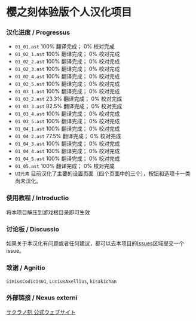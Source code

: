 # 樱之刻体验版个人汉化项目

### 汉化进度 / Progressus

- `01_01.ast` 100% 翻译完成； 0% 校对完成
- `01_02_1.ast` 100% 翻译完成； 0% 校对完成
- `01_02_2.ast` 100% 翻译完成； 0% 校对完成
- `01_02_3.ast` 100% 翻译完成； 0% 校对完成
- `01_02_4.ast` 100% 翻译完成； 0% 校对完成
- `01_02_5.ast` 100% 翻译完成； 0% 校对完成
- `01_03_1.ast` 100% 翻译完成； 0% 校对完成
- `01_03_2.ast` 23.3% 翻译完成； 0% 校对完成
- `01_03_3.ast` 82.5% 翻译完成； 0% 校对完成
- `01_03_4.ast` 100% 翻译完成； 0% 校对完成
- `01_03_5.ast` 100% 翻译完成； 0% 校对完成
- `01_04_1.ast` 100% 翻译完成； 0% 校对完成
- `01_04_2.ast` 77.5% 翻译完成； 0% 校对完成
- `01_04_3.ast` 100% 翻译完成； 0% 校对完成
- `01_04_4.ast` 100% 翻译完成； 0% 校对完成
- `01_04_5.ast` 100% 翻译完成； 0% 校对完成
- `01_05.ast` 100% 翻译完成； 0% 校对完成
- `UI元素` 目前汉化了主要的设置页面（四个页面中的三个），按钮和选项卡一类尚未汉化。

### 使用教程 / Introductio

将本项目解压到游戏根目录即可生效

### 讨论板 / Discussio

如果关于本汉化有问题或者任何建议，都可以去本项目的[Issues](https://github.com/ToadStudio/sakuranotoki_trail_chs/issues)区域提交一个issue。

### 致谢 / Agnitio

`SimiusCodicis01`, `LuciusAxellius`, `kisakichan`

### 外部链接 / Nexus externi

[サクラノ刻 公式ウェブサイト](https://www.makura-soft.com/sakuranotoki/)
